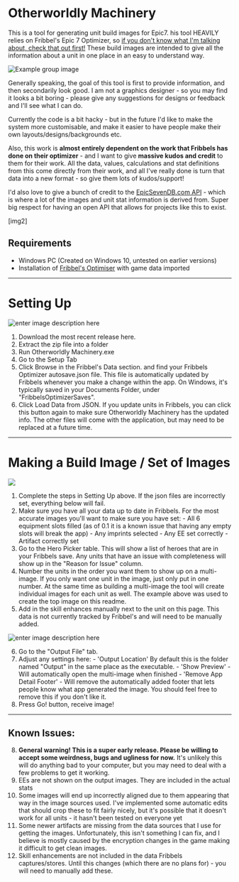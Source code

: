 
# Otherworldly Machinery

This is a tool for generating unit build images for Epic7. his tool HEAVILY relies on Fribbel's Epic 7 Optimizer, so [if you don't know what I'm talking about, check that out first!]((https://github.com/fribbels/Fribbels-Epic-7-Optimizer/)) These build images are intended to give all the information about a unit in one place in an easy to understand way. 

![Example group image](https://i.imgur.com/qx6MZAp.png)

Generally speaking, the goal of this tool is first to provide information, and then secondarily look good. I am not a graphics designer - so you may find it looks a bit boring - please give any suggestions for designs or feedback and I'll see what I can do.

Currently the code is a bit hacky - but in the future I'd like to make the system more customisable, and make it easier to have people make their own layouts/designs/backgrounds etc.

Also, this work is **almost entirely dependent on the work that Fribbels has done on their optimizer** - and I want to give **massive kudos and credit** to them for their work. All the data, values, calculations and stat definitions from this come directly from their work, and all I've really done is turn that data into a new format - so give them lots of kudos/support!

I'd also love to give a bunch of credit to the [EpicSevenDB.com API](https://api.epicsevendb.com/) - which is where a lot of the images and unit stat information is derived from.  Super big respect for having an open API that allows for projects like this to exist.

[img2]
  
## Requirements
- Windows PC (Created on Windows 10, untested on earlier versions)
- Installation of [Fribbel's Optimiser](https://github.com/fribbels/Fribbels-Epic-7-Optimizer/) with game data imported
_________________
# Setting Up
![enter image description here](https://i.imgur.com/42JNhBP.png)

 1. Download the most recent release here.
 2. Extract the zip file into a folder
 3. Run Otherworldly Machinery.exe
 4. Go to the Setup Tab
 5. Click Browse in the Fribbel's Data section. 
 and find your Fribbels Optimizer autosave.json file. This file is automatically updated by Fribbels whenever you make a change within the app. On Windows, it's typically saved in your Documents Folder, under "FribbelsOptimizerSaves".
 6. Click Load Data from JSON. If you update units in Fribbels, you can click this button again to make sure Otherworldly Machinery has the updated info. The other files will come with the application, but may need to be replaced at a future time. 
_________________
# Making a Build Image / Set of Images
![](https://i.imgur.com/Dx2GKwb.png)
 1. Complete the steps in Setting Up above. If the json files are incorrectly set, everything below will fail.
 2. Make sure you have all your data up to date in Fribbels. For the most accurate images you'll want to make sure you have set:
		 - All 6 equipment slots filled (as of 0.1 it is a known issue that having any empty slots will break the app)
		 - Any imprints selected
		 - Any EE set correctly
		 - Artifact correctly set
 3. Go to the Hero Picker table. This will show a list of heroes that are in your Fribbels save. Any units that have an issue with completeness will show up in the "Reason for Issue" column.
 4. Number the units in the order you want them to show up on a multi-image. If you only want one unit in the image, just only put in one number. At the same time as building a multi-image the tool will create individual images for each unit as well. The example above was used to create the top image on this readme. 
 5. Add in the skill enhances manually next to the unit on this page.  This data is not currently tracked by Fribbel's and will need to be manually added.

![enter image description here](https://i.imgur.com/SvGrG04.png)

 6. Go to the "Output File" tab.
 7. Adjust any settings here:
	       - 'Output Location' By default this is the folder named "Output" in the same place as the executable.
		  - 'Show Preview' - Will automatically open the multi-image when finished
		  - 'Remove App Detail Footer' - Will remove the automatically added footer that lets people know what app generated the image. You should feel free to remove this if you don't like it.
8. Press Go! button, receive image!
 _________________
## Known Issues:

 8.   **General warning! This is a super early release. Please be willing to accept some weirdness, bugs and ugliness for now.**  It's unlikely this will do anything bad to your computer, but you may need to deal with a few problems to get it working.
 9. EEs are not shown on the output images. They are included in the actual stats 
 10.   Some images will end up incorrectly aligned due to them appearing that way in the image sources used. I've implemented some automatic edits that should crop these to fit fairly nicely, but it's possible that it doesn't work for all units - it hasn't been tested on everyone yet
 11.  Some newer artifacts are missing from the data sources that I use for getting the images. Unfortunately, this isn't something I can fix, and I believe is mostly caused by the encryption changes in the game making it difficult to get clean images. 
 12.   Skill enhancements are not included in the data Fribbels captures/stores. Until this changes (which there are no plans for) - you will need to manually add these. 